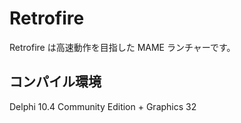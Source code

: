 # Retrofire

Retrofire は高速動作を目指した MAME ランチャーです。

## コンパイル環境

Delphi 10.4 Community Edition + Graphics 32
